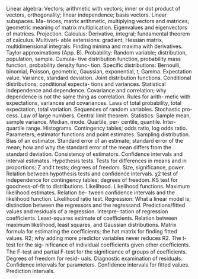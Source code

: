 Linear algebra: Vectors; arithmetic with vectors; inner or dot product of
vectors, orthogonality; linear independence; basis vectors. Linear subspaces. Ma-
trices, matrix arithmetic, multiplying vectors and matrices; geometric meaning
of matrix multiplication. Eigenvalues and eigenvectors of matrices. Projection.
Calculus: Derivative, integral; fundamental theorem of calculus. Multivari-
able extensions: gradient, Hessian matrix, multidimensional integrals. Finding
minima and maxima with derivatives. Taylor approximations (App. B).
Probability: Random variable; distribution, population, sample. Cumula-
tive distribution function, probability mass function, probability density func-
tion. Specific distributions: Bernoulli, binomial, Poisson, geometric, Gaussian,
exponential, t, Gamma. Expectation value. Variance, standard deviation.
Joint distribution functions. Conditional distributions; conditional expecta-
tions and variances. Statistical independence and dependence. Covariance and
correlation; why dependence is not the same thing as correlation. Rules for arith-
metic with expectations, variances and covariances. Laws of total probability,
total expectation, total variation. Sequences of random variables. Stochastic pro-
cess. Law of large numbers. Central limit theorem.
Statistics: Sample mean, sample variance. Median, mode. Quartile, per-
centile, quantile. Inter-quartile range. Histograms. Contingency tables; odds ratio,
log odds ratio.
Parameters; estimator functions and point estimates. Sampling distribution.
Bias of an estimator. Standard error of an estimate; standard error of the mean;
how and why the standard error of the mean diﬀers from the standard deviation.
Consistency of estimators. Confidence intervals and interval estimates.
Hypothesis tests. Tests for diﬀerences in means and in proportions; Z and t
tests; degrees of freedom. Size, significance, power. Relation between hypothesis
tests and confidence intervals. χ2 test of independence for contingency tables;
degrees of freedom. KS test for goodness-of-fit to distributions.
Likelihood. Likelihood functions. Maximum likelihood estimates. Relation be-
tween confidence intervals and the likelihood function. Likelihood ratio test.
Regression: What a linear model is; distinction between the regressors and
the regressand. Predictions/fitted values and residuals of a regression. Interpre-
tation of regression coeﬃcients. Least-squares estimate of coeﬃcients. Relation
between maximum likelihood, least squares, and Gaussian distributions. Matrix
formula for estimating the coeﬃcients; the hat matrix for finding fitted values.
R2; why adding more predictor variables never reduces R2. The t-test for the sig-
nificance of individual coeﬃcients given other coeﬃcients. The F-test and partial
F-test for the significance of groups of coeﬃcients. Degrees of freedom for resid-
uals. Diagnostic examination of residuals. Confidence intervals for parameters.
Confidence intervals for fitted values. Prediction intervals.